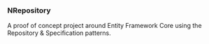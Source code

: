 ### NRepository

A proof of concept project around Entity Framework Core using the Repository & Specification patterns.